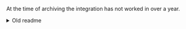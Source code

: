 At the time of archiving the integration has not worked in over a year.

<details>
  <summary>Old readme</summary>
  
  [![GitHub Release][releases-shield]][releases]
[![GitHub Activity][commits-shield]][commits]
[![License][license-shield]](LICENSE.md)

![Project Maintenance][maintenance-shield]
[![BuyMeCoffee][buymecoffeebadge]][buymecoffee]

[![Discord][discord-shield]][discord]
[![Community Forum][forum-shield]][forum]

_Integration to show potential breaking_changes in the current published version based on your loaded components._

## How it works.

`hachanges` uses web scraping on the blogpost for the release that it tries to show, and determine which breaking change to list.
The webscraping is done in a [Cloudflare worker](https://workers.cloudflare.com/) and served as a JSON API at https://hachanges.entrypoint.xyz/v1/

This will list breaking changes on versions for versions released after the one you are running up to the latest stable version.

This will only list breaking changes in 2021.3 and newer.

**Examples:**
You run version `2021.3.0`, and `2021.6.0` is published, it will show breaking changes for `2021.4`, `2021.5`, `2021.6`.
You run version `2021.3.0`, and `2021.3.0` is published, it will not show anything.
You run version `2021.3.0`, and `2021.4.0` is published, it will show breaking changes for `2021.4`.

**This component will set up the following platforms.**

Platform | Description
-- | --
`sensor` | Show info about potential issue with your configuration before upgrading.

## Installation

1. Install with [HACS](https://hacs.xyz/)
2. Add `breaking_changes:` to your HA configuration.

## Example configuration.yaml

```yaml
breaking_changes:
```

## Configuration options

Key | Type | Required | Default | Description
-- | -- | -- | -- | --
`name` | `string` | `False` | `Potential breaking changes` | Custom name for the entities.
`scan_interval` | `int` | `False` | `300` | Seconds between updates.

## Contributions are welcome!

If you want to contribute to this please read the [Contribution guidelines](CONTRIBUTING.md)

***

[buymecoffee]: https://www.buymeacoffee.com/ludeeus
[buymecoffeebadge]: https://img.shields.io/badge/buy%20me%20a%20coffee-donate-yellow.svg?style=for-the-badge
[commits-shield]: https://img.shields.io/github/commit-activity/y/custom-components/breaking_changes.svg?style=for-the-badge
[commits]: https://github.com/custom-components/breaking_changes/commits/main
[discord]: https://discord.gg/Qa5fW2R
[discord-shield]: https://img.shields.io/discord/330944238910963714.svg?style=for-the-badge
[exampleimg]: example.png
[hachanges]: https://github.com/ludeeus/hachanges
[forum-shield]: https://img.shields.io/badge/community-forum-brightgreen.svg?style=for-the-badge
[forum]: https://community.home-assistant.io/
[license-shield]: https://img.shields.io/github/license/custom-components/breaking_changes.svg?style=for-the-badge
[maintenance-shield]: https://img.shields.io/badge/maintainer-Joakim%20Sørensen%20%40ludeeus-blue.svg?style=for-the-badge
[releases-shield]: https://img.shields.io/github/release/custom-components/breaking_changes.svg?style=for-the-badge
[releases]: https://github.com/custom-components/breaking_changes/releases

  
</details>

